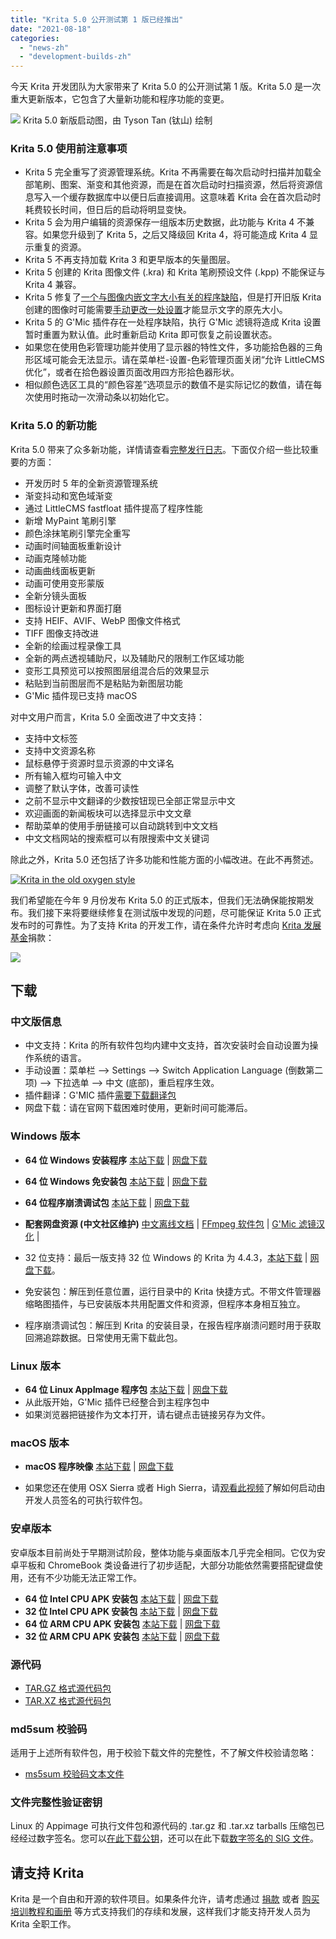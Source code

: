 ```yaml
---
title: "Krita 5.0 公开测试第 1 版已经推出"
date: "2021-08-18"
categories: 
  - "news-zh"
  - "development-builds-zh"
---
```


今天 Krita 开发团队为大家带来了 Krita 5.0 的公开测试第 1 版。Krita 5.0 是一次重大更新版本，它包含了大量新功能和程序功能的变更。

[![](/images/posts/2021/electrichearts_20201224A_kiki_c1_1080P-1024x512.png)](/images/posts/2021/electrichearts_20201224A_kiki_c1_1080P.png) Krita 5.0 新版启动图，由 Tyson Tan (钛山) 绘制

### Krita 5.0 使用前注意事项

- Krita 5 完全重写了资源管理系统。Krita 不再需要在每次启动时扫描并加载全部笔刷、图案、渐变和其他资源，而是在首次启动时扫描资源，然后将资源信息写入一个缓存数据库中以便日后直接调用。这意味着 Krita 会在首次启动时耗费较长时间，但日后的启动将明显变快。
- Krita 5 会为用户编辑的资源保存一组版本历史数据，此功能与 Krita 4 不兼容。如果您升级到了 Krita 5，之后又降级回 Krita 4，将可能造成 Krita 4 显示重复的资源。
- Krita 5 不再支持加载 Krita 3 和更早版本的矢量图层。
- Krita 5 创建的 Krita 图像文件 (.kra) 和 Krita 笔刷预设文件 (.kpp) 不能保证与 Krita 4 兼容。
- Krita 5 修复了[一个与图像内嵌文字大小有关的程序缺陷](https://krita.org/en/krita-5-0-release-notes/#text_size_dpi_issue_fix)，但是打开旧版 Krita 创建的图像时可能需要[手动更改一处设置](https://docs.krita.org/en/reference_manual/preferences/general_settings.html#miscellaneous)才能显示文字的原先大小。
- Krita 5 的 G'Mic 插件存在一处程序缺陷，执行 G'Mic 滤镜将造成 Krita 设置暂时重置为默认值。此时重新启动 Krita 即可恢复之前设置状态。
- 如果您在使用色彩管理功能并使用了显示器的特性文件，多功能拾色器的三角形区域可能会无法显示。请在菜单栏-设置-色彩管理页面关闭“允许 LittleCMS 优化”，或者在拾色器设置页面改用四方形拾色器形状。
- 相似颜色选区工具的“颜色容差”选项显示的数值不是实际记忆的数值，请在每次使用时拖动一次滑动条以初始化它。

### Krita 5.0 的新功能

Krita 5.0 带来了众多新功能，详情请查看[完整发行日志](https://krita.org/zh/krita-5-0-release-notes-zh/)。下面仅介绍一些比较重要的方面：

- 开发历时 5 年的全新资源管理系统
- 渐变抖动和宽色域渐变
- 通过 LittleCMS fastfloat 插件提高了程序性能
- 新增 MyPaint 笔刷引擎
- 颜色涂抹笔刷引擎完全重写
- 动画时间轴面板重新设计
- 动画克隆帧功能
- 动画曲线面板更新
- 动画可使用变形蒙版
- 全新分镜头面板
- 图标设计更新和界面打磨
- 支持 HEIF、AVIF、WebP 图像文件格式
- TIFF 图像支持改进
- 全新的绘画过程录像工具
- 全新的两点透视辅助尺，以及辅助尺的限制工作区域功能
- 变形工具预览可以按照图层组混合后的效果显示
- 粘贴到当前图层而不是粘贴为新图层功能
- G'Mic 插件现已支持 macOS

对中文用户而言，Krita 5.0 全面改进了中文支持：

- 支持中文标签
- 支持中文资源名称
- 鼠标悬停于资源时显示资源的中文译名
- 所有输入框均可输入中文
- 调整了默认字体，改善可读性
- 之前不显示中文翻译的少数按钮现已全部正常显示中文
- 欢迎画面的新闻板块可以选择显示中文文章
- 帮助菜单的使用手册链接可以自动跳转到中文文档
- 中文文档网站的搜索框可以有限搜索中文关键词

除此之外，Krita 5.0 还包括了许多功能和性能方面的小幅改进。在此不再赘述。

[![Krita in the old oxygen style](/images/posts/2021/krita-style-change-1024x533.png)](/images/posts/2021/krita-style-change.png)

我们希望能在今年 9 月份发布 Krita 5.0 的正式版本，但我们无法确保能按期发布。我们接下来将要继续修复在测试版中发现的问题，尽可能保证 Krita 5.0 正式发布时的可靠性。为了支持 Krita 的开发工作，请在条件允许时考虑向 [Krita 发展基金](https://fund.krita.org/)捐款：

[![](/images/posts/2021/devfund-1024x346.png)](https://fund.krita.org)

## 下载

### 中文版信息

- 中文支持：Krita 的所有软件包均内建中文支持，首次安装时会自动设置为操作系统的语言。
- 手动设置：菜单栏 --> Settings --> Switch Application Language (倒数第二项) --> 下拉选单 --> 中文 (底部)，重启程序生效。
- 插件翻译：G'MIC 插件[需要下载翻译包](https://share.weiyun.com/SBopNjOn)
- 网盘下载：请在官网下载困难时使用，更新时间可能滞后。

### Windows 版本

- **64 位 Windows 安装程序** [本站下载](https://download.kde.org/unstable/krita/5.0.0-beta1/krita-x64-5.0.0-beta1-setup.exe) | [网盘下载](https://share.weiyun.com/60HLzj6I)
- **64 位 Windows 免安装包** [本站下载](https://download.kde.org/unstable/krita/5.0.0-beta1/krita-x64-5.0.0-beta1.zip) | [网盘下载](https://share.weiyun.com/60HLzj6I)
- **64 位程序崩溃调试包** [本站下载](https://download.kde.org/unstable/krita/5.0.0-beta1/krita-x64-5.0.0-beta1-dbg.zip) | [网盘下载](https://share.weiyun.com/60HLzj6I)

- **配套网盘资源 (中文社区维护)** [中文离线文档](https://share.weiyun.com/Dea2uj0M) | [FFmpeg 软件包](https://share.weiyun.com/6tH13bVC) | [G'Mic 滤镜汉化](https://share.weiyun.com/SBopNjOn) |

- 32 位支持：最后一版支持 32 位 Windows 的 Krita 为 4.4.3，[本站下载](https://download.kde.org/stable/krita/4.4.3/krita-x86-4.4.3-setup.exe) | [网盘下载](https://share.weiyun.com/wdMnx1WB)。
- 免安装包：解压到任意位置，运行目录中的 Krita 快捷方式。不带文件管理器缩略图插件，与已安装版本共用配置文件和资源，但程序本身相互独立。
- 程序崩溃调试包：解压到 Krita 的安装目录，在报告程序崩溃问题时用于获取回溯追踪数据。日常使用无需下载此包。

### Linux 版本

- **64 位 Linux AppImage 程序包** [本站下载](https://download.kde.org/unstable/krita/5.0.0-beta1/krita-5.0.0-beta1-x86_64.appimage) | [网盘下载](https://share.weiyun.com/C0gZ6joR)
- 从此版开始，G'Mic 插件已经整合到主程序包中
- 如果浏览器把链接作为文本打开，请右键点击链接另存为文件。

### macOS 版本

- **macOS 程序映像** [本站下载](https://download.kde.org/unstable/krita/5.0.0-beta1/krita-5.0.0-beta1.dmg) | [网盘下载](https://share.weiyun.com/gVg0CI53)

- 如果您还在使用 OSX Sierra 或者 High Sierra，请[观看此视频](https://www.youtube.com/watch?v=3py0kgq95Hk)了解如何启动由开发人员签名的可执行软件包。

### 安卓版本

安卓版本目前尚处于早期测试阶段，整体功能与桌面版本几乎完全相同。它仅为安卓平板和 ChromeBook 类设备进行了初步适配，大部分功能依然需要搭配键盘使用，还有不少功能无法正常工作。

- **64 位 Intel CPU APK 安装包** [本站下载](https://download.kde.org/unstable/krita/5.0.0-beta1/krita-x86_64-5.0.0-beta1-release-signed.apk) | [网盘下载](https://share.weiyun.com/tEkbnO1K)
- **32 位 Intel CPU APK 安装包** [本站下载](https://download.kde.org/unstable/krita/5.0.0-beta1/krita-x86-5.0.0-beta1-release-signed.apk) | [网盘下载](https://share.weiyun.com/tEkbnO1K)
- **64 位 ARM CPU APK 安装包** [本站下载](https://download.kde.org/unstable/krita/5.0.0-beta1/krita-arm64-v8a-5.0.0-beta1-release-signed.apk) | [网盘下载](https://share.weiyun.com/tEkbnO1K)
- **32 位 ARM CPU APK 安装包** [本站下载](https://download.kde.org/unstable/krita/5.0.0-beta1/krita-armeabi-v7a-5.0.0-beta1-release-signed.apk) | [网盘下载](https://share.weiyun.com/tEkbnO1K)

### 源代码

- [TAR.GZ 格式源代码包](https://download.kde.org/unstable/krita/5.0.0-beta1/krita-5.0.0-beta1.tar.gz)
- [TAR.XZ 格式源代码包](https://download.kde.org/unstable/krita/5.0.0-beta1/krita-5.0.0-beta1.tar.xz)

### md5sum 校验码

适用于上述所有软件包，用于校验下载文件的完整性，不了解文件校验请忽略：

- [ms5sum 校验码文本文件](https://download.kde.org/unstable/krita/5.0.0-beta1/md5sum.txt)

### 文件完整性验证密钥

Linux 的 Appimage 可执行文件包和源代码的 .tar.gz 和 .tar.xz tarballs 压缩包已经经过数字签名。您可以[在此下载公钥](https://files.kde.org/krita/4DA79EDA231C852B)，还可以在此下载[数字签名的 SIG 文件](https://download.kde.org/unstable/krita/5.0.0-beta1/)。

## 请支持 Krita

Krita 是一个自由和开源的软件项目。如果条件允许，请考虑通过 [捐款](https://fund.krita.org/) 或者 [购买培训教程和画册](https://krita.org/en/shop/) 等方式支持我们的存续和发展，这样我们才能支持开发人员为 Krita 全职工作。
